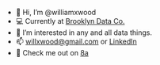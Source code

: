 - 👋 Hi, I’m @williamxwood
- 💻 Currently at [Brooklyn Data Co.](https://brooklyndata.co/)
- 👀 I’m interested in any and all data things.
- 📫 willxwood@gmail.com or [LinkedIn](https://www.linkedin.com/in/williamjosephwood/)
- 🧗 Check me out on [8a](https://www.8a.nu/user/william-wood)

<!---
williamxwood/williamxwood is a ✨ special ✨ repository because its `README.md` (this file) appears on your GitHub profile.
You can click the Preview link to take a look at your changes.
--->
